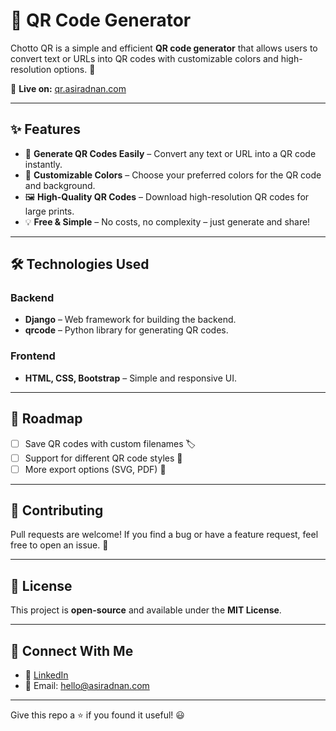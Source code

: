 # 🔳 QR Code Generator

Chotto QR is a simple and efficient **QR code generator** that allows users to convert text or URLs into QR codes with customizable colors and high-resolution options. 🚀

🔗 **Live on:** [qr.asiradnan.com](http://qr.asiradnan.com)

---

## ✨ Features

- 📜 **Generate QR Codes Easily** – Convert any text or URL into a QR code instantly.
- 🎨 **Customizable Colors** – Choose your preferred colors for the QR code and background.
- 🖼 **High-Quality QR Codes** – Download high-resolution QR codes for large prints.
- 💡 **Free & Simple** – No costs, no complexity – just generate and share!

---

## 🛠 Technologies Used

### Backend
- **Django** – Web framework for building the backend.
- **qrcode** – Python library for generating QR codes.

### Frontend
- **HTML, CSS, Bootstrap** – Simple and responsive UI.

---


## 📌 Roadmap
- [ ] Save QR codes with custom filenames 🏷️
- [ ] Support for different QR code styles 📐
- [ ] More export options (SVG, PDF) 📄

---

## 🤝 Contributing
Pull requests are welcome! If you find a bug or have a feature request, feel free to open an issue. 🙌

---

## 📄 License
This project is **open-source** and available under the **MIT License**.

---

## 💬 Connect With Me
- 🔗 [LinkedIn](https://linkedin.com/in/asiradnan)
- 📧 Email: hello@asiradnan.com

---

Give this repo a ⭐ if you found it useful! 😃

